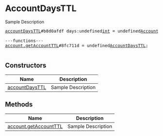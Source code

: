 # AccountDaysTTL

Sample Description

<pre>
<a href="../constructor/accountDaysTTL">accountDaysTTL</a>#b8d0afdf days:undefined<a href="../type/int.md">int</a> = undefined<a href="../type/AccountDaysTTL.md">AccountDaysTTL</a>;

---functions---
<a href="../method/account.getAccountTTL">account.getAccountTTL</a>#8fc711d = undefined<a href="../type/AccountDaysTTL.md">AccountDaysTTL</a>;

</pre>

## Constructors

| Name | Description |
|------|-------------|
| [accountDaysTTL](../constructor/accountDaysTTL.md) | Sample Description |

## Methods

| Name | Description |
|------|-------------|
| [account.getAccountTTL](../method/account.getAccountTTL.md) | Sample Description |

